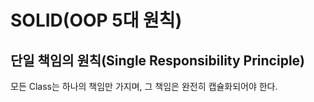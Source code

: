 # SOLID(OOP 5대 원칙)

## 단일 책임의 원칙(Single Responsibility Principle)

모든 Class는 하나의 책임만 가지며, 그 책임은 완전히 캡슐화되어야 한다.
